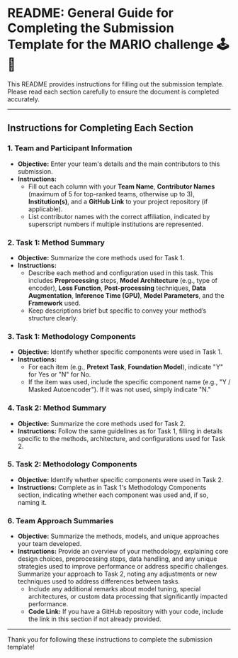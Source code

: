 # README: General Guide for Completing the Submission Template for the MARIO challenge 🕹️ 🍄

This README provides instructions for filling out the submission template. Please read each section carefully to ensure the document is completed accurately.

---

## Instructions for Completing Each Section

### 1. **Team and Participant Information**
   - **Objective:** Enter your team's details and the main contributors to this submission.
   - **Instructions:**
     - Fill out each column with your **Team Name**, **Contributor Names** (maximum of 5 for top-ranked teams, otherwise up to 3), **Institution(s)**, and a **GitHub Link** to your project repository (if applicable).
     - List contributor names with the correct affiliation, indicated by superscript numbers if multiple institutions are represented.

### 2. **Task 1: Method Summary**
   - **Objective:** Summarize the core methods used for Task 1.
   - **Instructions:**
     - Describe each method and configuration used in this task. This includes **Preprocessing** steps, **Model Architecture** (e.g., type of encoder), **Loss Function**, **Post-processing** techniques, **Data Augmentation**, **Inference Time (GPU)**, **Model Parameters**, and the **Framework** used.
     - Keep descriptions brief but specific to convey your method’s structure clearly.

### 3. **Task 1: Methodology Components**
   - **Objective:** Identify whether specific components were used in Task 1.
   - **Instructions:**
     - For each item (e.g., **Pretext Task**, **Foundation Model**), indicate "Y" for Yes or "N" for No.
     - If the item was used, include the specific component name (e.g., "Y / Masked Autoencoder"). If it was not used, simply indicate "N."

### 4. **Task 2: Method Summary**
   - **Objective:** Summarize the core methods used for Task 2.
   - **Instructions:** Follow the same guidelines as for Task 1, filling in details specific to the methods, architecture, and configurations used for Task 2.

### 5. **Task 2: Methodology Components**
   - **Objective:** Identify whether specific components were used in Task 2.
   - **Instructions:** Complete as in Task 1's Methodology Components section, indicating whether each component was used and, if so, naming it.

### 6. **Team Approach Summaries**
   - **Objective:** Summarize the methods, models, and unique approaches your team developed.
   - **Instructions:**
 Provide an overview of your methodology, explaining core design choices, preprocessing steps, data handling, and any unique strategies used to improve performance or address specific challenges.  Summarize your approach to Task 2, noting any adjustments or new techniques used to address differences between tasks.
     - Include any additional remarks about model tuning, special architectures, or custom data processing that significantly impacted performance.
     - **Code Link:** If you have a GitHub repository with your code, include the link in this section if not already provided.

---

Thank you for following these instructions to complete the submission template!
